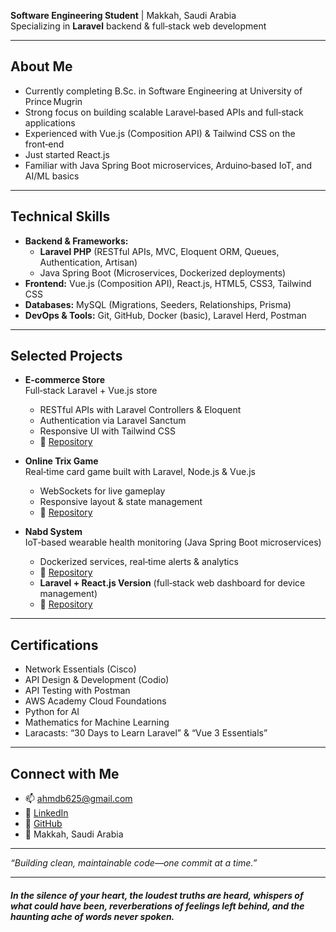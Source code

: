 **Software Engineering Student** | Makkah, Saudi Arabia  
Specializing in **Laravel** backend & full‑stack web development

---

## About Me
- Currently completing B.Sc. in Software Engineering at University of Prince Mugrin  
- Strong focus on building scalable Laravel‑based APIs and full‑stack applications  
- Experienced with Vue.js (Composition API) & Tailwind CSS on the front‑end
- Just started React.js  
- Familiar with Java Spring Boot microservices, Arduino‑based IoT, and AI/ML basics  

---

## Technical Skills

- **Backend & Frameworks:**  
  - **Laravel PHP** (RESTful APIs, MVC, Eloquent ORM, Queues, Authentication, Artisan)  
  - Java Spring Boot (Microservices, Dockerized deployments)  
- **Frontend:** Vue.js (Composition API), React.js, HTML5, CSS3, Tailwind CSS  
- **Databases:** MySQL (Migrations, Seeders, Relationships, Prisma)  
- **DevOps & Tools:** Git, GitHub, Docker (basic), Laravel Herd, Postman

---

## Selected Projects

- **E‑commerce Store**  
  Full‑stack Laravel + Vue.js store  
  - RESTful APIs with Laravel Controllers & Eloquent  
  - Authentication via Laravel Sanctum  
  - Responsive UI with Tailwind CSS  
  - 🔗 [Repository](https://github.com/Ahmadfbq/Estore)

- **Online Trix Game**  
  Real‑time card game built with Laravel, Node.js & Vue.js  
  - WebSockets for live gameplay  
  - Responsive layout & state management  
  - 🔗 [Repository](https://github.com/basharnaial/Trix)

- **Nabd System**  
  IoT‑based wearable health monitoring (Java Spring Boot microservices)  
  - Dockerized services, real‑time alerts & analytics  
  - 🔗 [Repository](https://github.com/Ahmadfbq/nabd)
  - **Laravel + React.js Version** (full‑stack web dashboard for device management)
  - 🔗 [Repository](https://github.com/Ahmadfbq/nabd-system)

---

## Certifications

- Network Essentials (Cisco)  
- API Design & Development (Codio)  
- API Testing with Postman  
- AWS Academy Cloud Foundations  
- Python for AI  
- Mathematics for Machine Learning  
- Laracasts: “30 Days to Learn Laravel” & “Vue 3 Essentials”

---

## Connect with Me

- 📫 ahmdb625@gmail.com  
- 🔗 [LinkedIn](https://sa.linkedin.com/in/ahmadfbq)  
- 🔗 [GitHub](https://github.com/Ahmadfbq)  
- 📍 Makkah, Saudi Arabia  

---

*“Building clean, maintainable code—one commit at a time.”* 


---


##### In the silence of your heart, the loudest truths are heard, whispers of what could have been, reverberations of feelings left behind, and the haunting ache of words never spoken.

